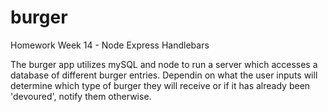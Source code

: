 # burger
Homework Week 14 - Node Express Handlebars

The burger app utilizes mySQL and node to run a server which accesses a database of different burger entries.  Dependin on what the user inputs will determine which type of burger they will receive or if it has already been 'devoured', notify them otherwise.
